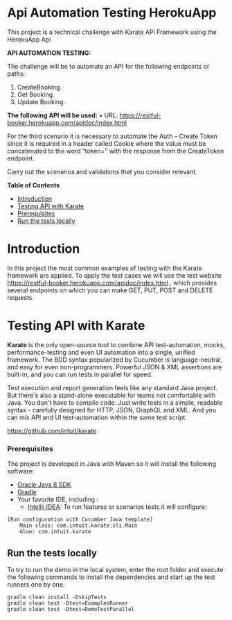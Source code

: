 # Api Automation Testing HerokuApp
This project is a technical challenge with Karate APi Framework using the HerokuApp Api

**API AUTOMATION TESTING:**

The challenge will be to automate an API for the following endpoints or paths:
1. CreateBooking.
2. Get Booking.
3. Update Booking.

**The following API will be used:**
• URL: https://restful-booker.herokuapp.com/apidoc/index.html

For the third scenario it is necessary to automate the Auth – Create Token since it is required in
a header called Cookie where the value must be concatenated to the word “token=” with the
response from the CreateToken endpoint.

Carry out the scenarios and validations that you consider relevant.


**Table of Contents**  
- [Introduction](#introduction)
- [Testing API with Karate](#testing_api_with_karate)
- [Prerequisites](#prerequisites)
- [Run the tests locally](#run-the-tests-locally)

# Introduction

In this project the most common examples of testing with the Karate framework are applied.
To apply the test cases we will use the test website https://restful-booker.herokuapp.com/apidoc/index.html , which provides several endpoints on which you can make GET, PUT, POST and DELETE requests.

# Testing API with Karate

**Karate** is the only open-source tool to combine API test-automation, mocks, performance-testing and even UI automation into a single, unified framework. The BDD syntax popularized by Cucumber is language-neutral, and easy for even non-programmers. Powerful JSON & XML assertions are built-in, and you can run tests in parallel for speed.

Test execution and report generation feels like any standard Java project. But there's also a stand-alone executable for teams not comfortable with Java. You don't have to compile code. Just write tests in a simple, readable syntax - carefully designed for HTTP, JSON, GraphQL and XML. And you can mix API and UI test-automation within the same test script.

https://github.com/intuit/karate

### Prerequisites

The project is developed in Java with Maven so it will install the following software:

* [Oracle Java 8 SDK](https://java.oracle.com)
* [Gradle](https://gradle.org/)
* Your favorite IDE, including :
  * [Intellij IDEA](http://www.jetbrains.com): To run features or scenarios tests it will configure:  
  
```
[Run configuration with Cucumber Java template]
    Main class: com.intuit.karate.cli.Main    
    Glue: com.intuit.karate
```


## Run the tests locally

To try to run the demo in the local system, enter the root folder and execute the following commands to install the dependencies and start up the test runners one by one.

```
gradle clean install -DskipTests
gradle clean test -Dtest=ExamplesRunner
gradle clean test -Dtest=DemoTestParallel

